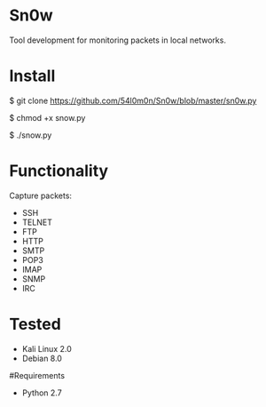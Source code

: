 # Sn0w
Tool development for monitoring packets in local networks.

# Install

 $ git clone https://github.com/54l0m0n/Sn0w/blob/master/sn0w.py

 $ chmod +x snow.py

 $ ./snow.py

# Functionality
Capture packets:
- SSH
- TELNET
- FTP
- HTTP
- SMTP 
- POP3 
- IMAP
- SNMP 
- IRC

# Tested
- Kali Linux 2.0
- Debian 8.0

#Requirements
- Python 2.7
